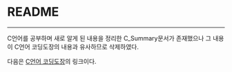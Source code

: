 # README

--------------

C언어를 공부하며 새로 알게 된 내용을 정리한 C_Summary문서가 존재했으나 그 내용이 C언어 코딩도장의 내용과 유사하므로 삭제하였다.

다음은 [C언어 코딩도장]("https://dojang.io/course/view.php?id=2", "C언어 코딩도장 온라인 링크")의 링크이다.
